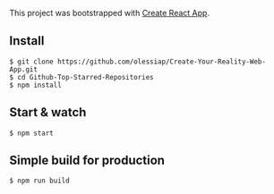 This project was bootstrapped with [Create React App](https://github.com/facebook/create-react-app).

## Install

    $ git clone https://github.com/olessiap/Create-Your-Reality-Web-App.git
    $ cd Github-Top-Starred-Repositories
    $ npm install

## Start & watch

    $ npm start

## Simple build for production

    $ npm run build
